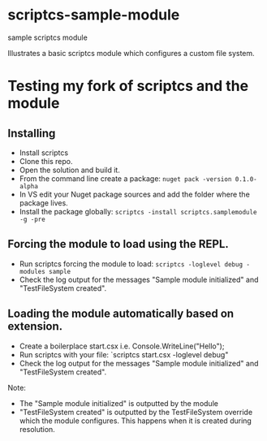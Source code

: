 scriptcs-sample-module
======================

sample scriptcs module

Illustrates a basic scriptcs module which configures a custom file system.

# Testing my fork of scriptcs and the module

## Installing
* Install scriptcs
* Clone this repo.
* Open the solution and build it.
* From the command line create a package: `nuget pack -version 0.1.0-alpha`
* In VS edit your Nuget package sources and add the folder where the package lives.
* Install the package globally: `scriptcs -install scriptcs.samplemodule -g -pre`
 
## Forcing the module to load using the REPL.
* Run scriptcs forcing the module to load: `scriptcs -loglevel debug -modules sample`
* Check the log output for the messages "Sample module initialized" and "TestFileSystem created".

## Loading the module automatically based on extension.
* Create a boilerplace start.csx i.e. Console.WriteLine("Hello");
* Run scriptcs with your file: `scriptcs start.csx -loglevel debug"
* Check the log output for the messages "Sample module initialized" and "TestFileSystem created".

Note: 
* The "Sample module initialized" is outputted by the module 
* "TestFileSystem created" is outputted by the TestFileSystem override which the module configures. This happens when it is created during resolution.
